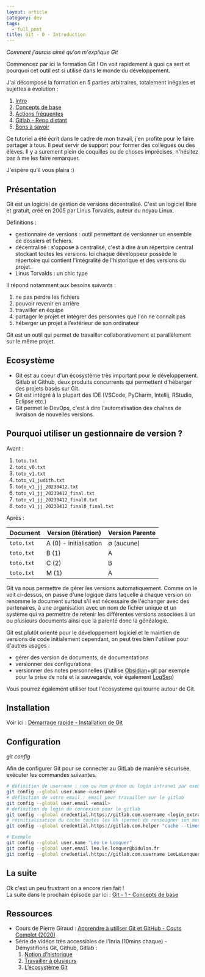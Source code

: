 ```yaml
---
layout: article
category: dev
tags:
  - full_post
title: Git - 0 - Introduction
---
```

_Comment j'aurais aimé qu'on m'explique Git_

Commencez par ici la formation Git ! On voit rapidement à quoi ça sert et pourquoi cet outil est si utilisé dans le monde du développement.

<!--more-->

J'ai décomposé la formation en 5 parties arbitraires, totalement inégales et sujettes à évolution :
1. [Intro](git-0)
2. [Concepts de base](git-1)
3. [Actions fréquentes](git-2)
4. [Gitlab - Repo distant](git-3)
5. [Bons à savoir](git-4)

Ce tutoriel a été écrit dans le cadre de mon travail, j'en profite pour le faire partager à tous. Il peut servir de support pour former des collègues ou des élèves. Il y a surement plein de coquilles ou de choses imprécises, n'hésitez pas à me les faire remarquer.

J'espère qu'il vous plaira :)

## Présentation

Git est un logiciel de gestion de versions décentralisé. C'est un logiciel libre et gratuit, créé en 2005 par Linus Torvalds, auteur du noyau Linux.

Définitions :

- gestionnaire de versions : outil permettant de versionner un ensemble de dossiers et fichiers.
- décentralisé : s'oppose à centralisé, c'est à dire à un répertoire central stockant toutes les versions. Ici chaque développeur possède le répertoire qui contient l'intégralité de l'historique et des versions du projet.
- Linus Torvalds : un chic type

Il répond notamment aux besoins suivants :

1. ne pas perdre les fichiers
2. pouvoir revenir en arrière
3. travailler en équipe
4. partager le projet et intégrer des personnes que l'on ne connaît pas
5. héberger un projet à l’extérieur de son ordinateur

Git est un outil qui permet de travailler collaborativement et parallèlement sur le même projet.  

## Ecosystème

- Git est au coeur d'un écosystème très important pour le développement. Gitlab et Github, deux produits concurrents qui permettent d'héberger des projets basés sur Git. 
- Git est intégré à la plupart des IDE (VSCode, PyCharm, Intellij, RStudio, Eclipse etc.)
- Git permet le DevOps, c'est à dire l'automatisation des chaînes de livraison de nouvelles versions.

## Pourquoi utiliser un gestionnaire de version ?

Avant :

1. `toto.txt`
2. `toto_v0.txt`
3. `toto_v1.txt`
4. `toto_v1_judith.txt`
5. `toto_v1_jj_20230412.txt`
6. `toto_v1_jj_20230412_final.txt`
7. `toto_v1_jj_20230412_final0.txt`
8. `toto_v1_jj_20230412_final0_final.txt`


Après :

| Document   | Version (itération)    | Version Parente |
| ---------- | ---------------------- | --------------- |
| `toto.txt` | A (0) - initialisation | ∅ (aucune)      |
| `toto.txt` | B (1)                  | A               |
| `toto.txt` | C (2)                  | B               |
| `toto.txt` | M (1)                  | A               |

Git va nous permettre de gérer les versions automatiquement. Comme on le voit ci-dessus, on passe d'une logique dans laquelle à chaque version on renomme le document surtout s'il est nécessaire de l'échanger avec des partenaires, à une organisation avec un nom de fichier unique et un système qui va permettre de retenir les différentes versions associées à un ou plusieurs documents ainsi que la parenté donc la généalogie.  


Git est plutôt orienté pour le développement logiciel et le maintien de versions de code initialement cependant, on peut très bien l'utiliser pour d'autres usages :

- gérer des version de documents, de documentations
- versionner des configurations
- versionner des notes personnelles (j'utilise [Obsidian](obsidian.md)+git par exemple pour la prise de note et la sauvegarde, voir également [LogSeq](https://logseq.com/))

Vous pourrez également utiliser tout l'écosystème qui tourne autour de Git.

## Installation

Voir ici : [Démarrage rapide - Installation de Git](https://git-scm.com/book/fr/v2/D%C3%A9marrage-rapide-Installation-de-Git)  

## Configuration
_git config_

Afin de configurer Git pour se connecter au GitLab de manière sécurisée, exécuter les commandes suivantes.
```bash
# définition de username : nom ou nom prénom ou login intranet par exemple
git config --global user.name <username>
# définition de votre email : email pour travailler sur le gitlab 
git config --global user.email <email>
# definition du login de connexion pour le gitlab
git config --global credential.https://gitlab.com.username <login_extranet>
# réinitialisation du cache toutes les 8h (permet de renseigner son mot de passe une seule fois / jour)
git config --global credential.https://gitlab.com.helper "cache --timeout=30000"

# Exemple
git config --global user.name "Léo Le Lonquer"
git config --global user.email leo.le.lonquer@bidulon.fr
git config --global credential.https://gitlab.com.username LeoLeLonquer
```


## La suite

Ok c'est un peu frustrant on a encore rien fait !  
La suite dans le prochain épisode par ici : [Git - 1 - Concepts de base](git-1)


## Ressources

- Cours de Pierre Giraud : [Apprendre à utiliser Git et GitHub - Cours Complet (2020)](https://www.pierre-giraud.com/git-github-apprendre-cours/)
- Série de vidéos très accessibles de l'Inria (10mins chaque) - Démystifions Git, Github, Gitlab :
	1. [Notion d’historique](https://www.youtube.com/watch?v=iub0_uVWGmg)
	2. [Travailler à plusieurs](https://www.youtube.com/watch?v=4xsd8jHyVpk)
	3. [L’écosystème Git](https://www.youtube.com/watch?v=5EFyKBF1wWw)

